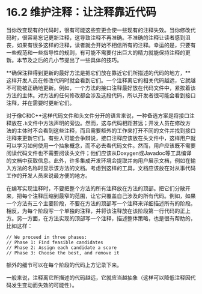 # 16.2 维护注释：让注释靠近代码

当你改变现有的代码时，很有可能这些变更会使一些现有的注释失效。当你修改代码时，很容易忘记更新注释，这导致注释不再准确。不准确的注释让读者感到沮丧，如果有很多这样的注释，读者就会开始不相信所有的注释。幸运的是，只要有一些规范和一些指导性的规则，有可能不需要付出巨大的精力就能保持注释的更新。本节及之后的几小节提出了一些具体的技巧。

**确保注释得到更新的最好方法是把它们放在靠近它们所描述的代码的地方，**这样开发人员在修改代码时就会看到它们。一个注释离它的相关代码越远，它就越不可能被正确地更新。例如，一个方法的接口注释最好放在代码文件中，紧挨着该方法的主体。对方法的任何修改都会涉及这段代码，所以开发者很可能会看到接口注释，并在需要时更新它们。

对于像C和C++这样代码文件和头文件分开的语言来说，一种备选方案是将接口注释放在`.h`文件中方法声明的旁边。然而，这与代码相距甚远；开发人员在修改方法的主体时不会看到这些注释，而且需要额外的工作来打开不同的文件并找到接口注释来更新它们。有些人可能会争辩说，接口注释应该放在头文件中，这样用户就可以学习如何使用一个抽象概念，而不必去看代码文件。然而，用户应该既不需要阅读代码文件也不需要阅读头文件；他们应该从Doxygen或Javadoc等工具编译的文档中获取信息。此外，许多集成开发环境会提取并向用户展示文档，例如在输入方法的名称时显示该方法的文档。考虑到这样的工具，文档应该放在对从事代码工作的开发人员来说最方便的地方。

在编写实现注释时，不要把整个方法的所有注释放在方法的顶部。把它们分散开来，把每个注释压缩到最窄的范围，让它只覆盖自己涉及的所有代码。例如，如果一个方法有三个主要阶段，不要在方法的顶部写一个注释来详细描述所有的阶段。相反，为每个阶段写一个单独的注释，并将该注释放在该阶段第一行代码的正上方。另一方面，在方法实现的顶部写一个注释，描述整体策略，也是很有帮助的，比如这样：

```
// We proceed in three phases:
// Phase 1: Find feasible candidates 
// Phase 2: Assign each candidate a score 
// Phase 3: Choose the best, and remove it
```

额外的细节可以在每个阶段的代码上方记录下来。

一般来说，注释离它所描述的代码越远，它就应当越抽象（这样可以降低注释因代码发生变动而失效的可能性）。
